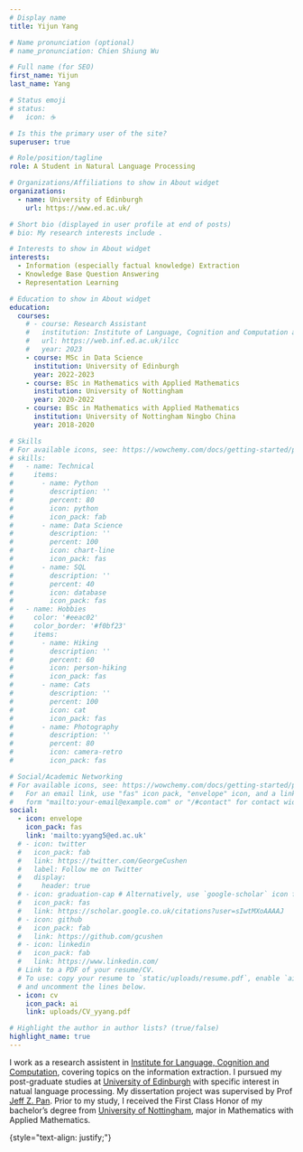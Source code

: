 ```yaml
---
# Display name
title: Yijun Yang

# Name pronunciation (optional)
# name_pronunciation: Chien Shiung Wu

# Full name (for SEO)
first_name: Yijun
last_name: Yang

# Status emoji
# status:
#   icon: ☕️

# Is this the primary user of the site?
superuser: true

# Role/position/tagline
role: A Student in Natural Language Processing

# Organizations/Affiliations to show in About widget
organizations:
  - name: University of Edinburgh
    url: https://www.ed.ac.uk/

# Short bio (displayed in user profile at end of posts)
# bio: My research interests include .

# Interests to show in About widget
interests:
  - Information (especially factual knowledge) Extraction
  - Knowledge Base Question Answering
  - Representation Learning

# Education to show in About widget
education:
  courses:
    # - course: Research Assistant
    #   institution: Institute of Language, Cognition and Computation at University of Edinburgh
    #   url: https://web.inf.ed.ac.uk/ilcc
    #   year: 2023
    - course: MSc in Data Science
      institution: University of Edinburgh
      year: 2022-2023
    - course: BSc in Mathematics with Applied Mathematics
      institution: University of Nottingham
      year: 2020-2022
    - course: BSc in Mathematics with Applied Mathematics
      institution: University of Nottingham Ningbo China
      year: 2018-2020

# Skills
# For available icons, see: https://wowchemy.com/docs/getting-started/page-builder/#icons
# skills:
#   - name: Technical
#     items:
#       - name: Python
#         description: ''
#         percent: 80
#         icon: python
#         icon_pack: fab
#       - name: Data Science
#         description: ''
#         percent: 100
#         icon: chart-line
#         icon_pack: fas
#       - name: SQL
#         description: ''
#         percent: 40
#         icon: database
#         icon_pack: fas
#   - name: Hobbies
#     color: '#eeac02'
#     color_border: '#f0bf23'
#     items:
#       - name: Hiking
#         description: ''
#         percent: 60
#         icon: person-hiking
#         icon_pack: fas
#       - name: Cats
#         description: ''
#         percent: 100
#         icon: cat
#         icon_pack: fas
#       - name: Photography
#         description: ''
#         percent: 80
#         icon: camera-retro
#         icon_pack: fas

# Social/Academic Networking
# For available icons, see: https://wowchemy.com/docs/getting-started/page-builder/#icons
#   For an email link, use "fas" icon pack, "envelope" icon, and a link in the
#   form "mailto:your-email@example.com" or "/#contact" for contact widget.
social:
  - icon: envelope
    icon_pack: fas
    link: 'mailto:yyang5@ed.ac.uk'
  # - icon: twitter
  #   icon_pack: fab
  #   link: https://twitter.com/GeorgeCushen
  #   label: Follow me on Twitter
  #   display:
  #     header: true
  # - icon: graduation-cap # Alternatively, use `google-scholar` icon from `ai` icon pack
  #   icon_pack: fas
  #   link: https://scholar.google.co.uk/citations?user=sIwtMXoAAAAJ
  # - icon: github
  #   icon_pack: fab
  #   link: https://github.com/gcushen
  # - icon: linkedin
  #   icon_pack: fab
  #   link: https://www.linkedin.com/
  # Link to a PDF of your resume/CV.
  # To use: copy your resume to `static/uploads/resume.pdf`, enable `ai` icons in `params.yaml`,
  # and uncomment the lines below.
  - icon: cv
    icon_pack: ai
    link: uploads/CV_yyang.pdf

# Highlight the author in author lists? (true/false)
highlight_name: true
---
```


I work as a research assistent in [Institute for Language, Cognition and Computation](https://web.inf.ed.ac.uk/ilcc), covering topics on the information extraction. I pursued my post-graduate studies at [University of Edinburgh](https://www.ed.ac.uk/) with specific interest in natual language processing. My dissertation project was supervised by Prof [Jeff Z. Pan](https://knowledge-representation.org/j.z.pan/). Prior to my study, I received the First Class Honor of my bachelor’s degree from [University of Nottingham](https://www.nottingham.ac.uk/), major in Mathematics with Applied Mathematics.

<!-- **I am actively looking for a fully-funded PhD position starting in the fall of 2024, primarily in the area of knowledgable and trustworthy Large Language Models. Please feel free to contact me for any possible opportunities!** -->

{style="text-align: justify;"}
